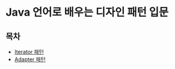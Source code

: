 # Java 언어로 배우는 디자인 패턴 입문

## 목차
- [Iterator 패턴](https://github.com/hanbee1005/basic-design-pattern/tree/main/src/Chapter01)
- [Adapter 패턴](https://github.com/hanbee1005/basic-design-pattern/tree/main/src/Chapter02)